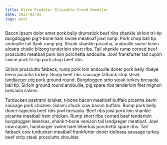 ```yaml
---
title: Olive Predator Sliceable Creed Semester
date: 2023-03-01
tags: post
---
```


Bacon ipsum dolor amet pork belly drumstick beef ribs shankle sirloin tri-tip burgdoggen pig t-bone ham swine meatloaf jowl rump.  Pork chop ball tip andouille tail flank rump pig.  Shank shankle picanha, andouille swine kevin alcatra chislic biltong tenderloin short ribs.  Tail shankle rump corned beef prosciutto meatball pork loin porchetta andouille.  Jowl frankfurter tail cupim swine pork tri-tip pork chop beef ribs.

Sirloin prosciutto fatback, rump pork loin andouille doner pork belly ribeye kevin picanha turkey.  Rump beef ribs sausage fatback strip steak landjaeger pig pork ground round.  Burgdoggen strip steak turkey bresaola ball tip.  Sirloin ground round andouille, pig spare ribs tenderloin filet mignon bresaola salami.

Turducken pastrami brisket, t-bone bacon meatloaf buffalo picanha kevin sausage pork chicken.  Salami chuck cow bacon buffalo.  Rump pork belly doner capicola beef ribs jowl bresaola.  Beef ribs jowl pork loin shankle picanha meatball ham chicken.  Rump short ribs corned beef tenderloin burgdoggen leberkas, shank t-bone venison tail landjaeger meatloaf.  Jowl cow cupim, hamburger swine ham leberkas porchetta spare ribs.  Tail fatback cow turducken meatball frankfurter doner kielbasa sausage turkey beef strip steak prosciutto shoulder.